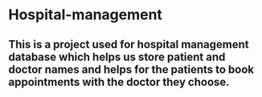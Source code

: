 # Hospital-management
## This is a project used for hospital management database which helps us store patient and doctor names and helps for the patients to book appointments with the doctor they choose.
